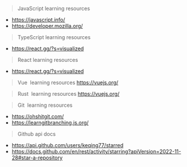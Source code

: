 
> JavaScript learning resources
- https://javascript.info/
- https://developer.mozilla.org/

> TypeScript learning resources
- https://react.gg/?s=visualized

> React learning resources
- https://react.gg/?s=visualized

> Vue  learning resources
https://vuejs.org/

> Rust  learning resources
https://vuejs.org/

> Git  learning resources
- https://ohshitgit.com/
- https://learngitbranching.js.org/

> Github api docs
- https://api.github.com/users/keqing77/starred  
- https://docs.github.com/en/rest/activity/starring?apiVersion=2022-11-28#star-a-repository

